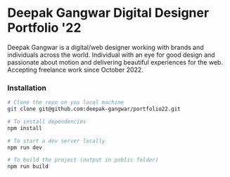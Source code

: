 # Deepak Gangwar Digital Designer Portfolio '22

Deepak Gangwar is a digital/web designer working with brands and individuals across the world. Individual with an eye for good design and passionate about motion and delivering beautiful experiences for the web. Accepting freelance work since October 2022.

### Installation

```bash
# Clone the repo on you local machine
git clone git@github.com:deepak-gangwar/portfolio22.git

# To install dependencies
npm install

# To start a dev server locally
npm run dev

# To build the project (output in public folder)
npm run build
```
